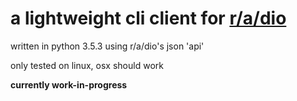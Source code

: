 # **a lightweight cli client for [r/a/dio](https://r-a-d.io)**

written in python 3.5.3 using r/a/dio's json 'api'

only tested on linux, osx should work

**currently work-in-progress**